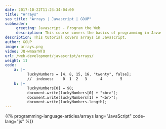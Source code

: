 ```yaml
---
date: 2017-10-22T11:23:34-04:00
title: "Arrays"
seo_title: "Arrays | Javascript | GOUP"
subheader:
     greeting: Javascript - Program the Web
     description: This course covers the basics of programming in Javascript. Work your way through the videos/articles and I'll teach you everything you need to know to make your website more responsive!
description: This tutorial covers arrays in Javascript.
author: GOUP
image: arrays.png
video: JQ-wmaarWTQ
url: /web-development/javascript/arrays/
weight: 11
code:
    a: |+
          luckyNumbers = [4, 8, 15, 16, "twenty", false];
          //  indexes:    0  1  2   3      4        5
    b: |+
          luckyNumbers[0] = 90;
          document.write(luckyNumbers[0] + "<br>");
          document.write(luckyNumbers[1] + "<br>");
          document.write(luckyNumbers.length);
---
```


{{% programming-language-articles/arrays lang="JavaScript" code-lang="js" %}}
